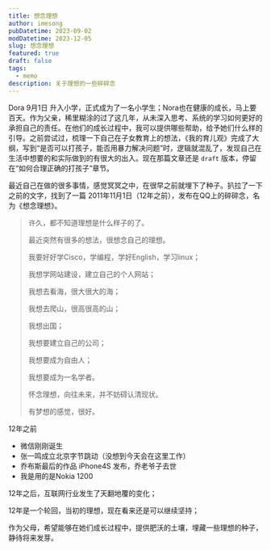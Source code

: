 ```yaml
---
title: 想念理想
author: imesong
pubDatetime: 2023-09-02
modDatetime: 2023-12-05
slug: 想念理想
featured: true
draft: false
tags:
  - memo
description: 关于理想的一些碎碎念
---
```


Dora 9月1日 升入小学，正式成为了一名小学生；Nora也在健康的成长，马上要百天。作为父亲，稀里糊涂的过了这几年，从未深入思考、系统的学习如何更好的承担自己的责任。在他们的成长过程中，我可以提供哪些帮助，给予她们什么样的引导。之前尝试过，梳理一下自己在子女教育上的想法，《我的育儿观》完成了大纲，写到“是否可以打孩子，能否用暴力解决问题”时，逻辑就混乱了，发现自己在生活中想要的和实际做到的有很大的出入。现在那篇文章还是 `draft` 版本，停留在“如何合理正确的打孩子”章节。

最近自己在做的很多事情，感觉冥冥之中，在很早之前就埋下了种子。扒拉了一下之前的文字，找到了一篇 2011年11月1日（12年之前），发布在QQ上的碎碎念，名为《想念理想》。

> 许久，都不知道理想是什么样子的了。
>
> 最近突然有很多的想法，很想念自己的理想。
>
> 我要好好学Cisco，学编程，学好English，学习linux；
>
> 我想学网站建设，建立自己的个人网站；
>
> 我想去看海，很大很大的海；
>
> 我想去爬山，很高很高的山；
>
> 我想出国；
>
> 我想要建立自己的公司；
>
> 我想要成为自由人；
>
> 我想要成为一名学者。
>
> 怀念理想，向往未来，并不妨碍认清现状。
>
> 有梦想的感觉，很好。

12年之前

- 微信刚刚诞生
- 张一鸣成立北京字节跳动（没想到今天会在这里工作）
- 乔布斯最后的作品 iPhone4S 发布，乔老爷子去世
- 我是用的是Nokia 1200

12年之后，互联网行业发生了天翻地覆的变化；

12年是一个轮回，当初的理想，现在看来还是可以继续坚持；

作为父母，希望能够在她们成长过程中，提供肥沃的土壤，埋藏一些理想的种子，静待将来发芽。
